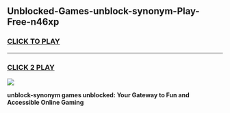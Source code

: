 
## Unblocked-Games-unblock-synonym-Play-Free-n46xp
<h3>
<a href="https://premium76.site?title=unblock-synonym&ref=10A">CLICK TO PLAY</a></h3>
<hr>

<h3>
<a href="https://premium76.site?title=unblock-synonym&ref=10A">CLICK 2 PLAY</a>
  
</h3>

<a href="https://premium76.site?title=unblock-synonym&ref=10A"><img src="https://clearcache.store/games.png"></a>


**unblock-synonym games unblocked: Your Gateway to Fun and Accessible Online Gaming**
